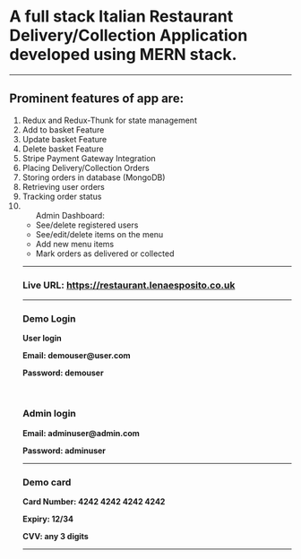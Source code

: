 <h1>A full stack Italian Restaurant Delivery/Collection Application developed using MERN stack.</h1>
<hr>
<h2>Prominent features of app are:</h2>
<ol>
<li>Redux and Redux-Thunk for state management</li>
<li>Add to basket Feature</li>
<li>Update basket Feature</li>
<li>Delete basket Feature</li>
<li>Stripe Payment Gateway Integration</li>
<li>Placing Delivery/Collection Orders</li>
<li>Storing orders in database (MongoDB)</li>
<li>Retrieving user orders</li>
<li>Tracking order status</li>
<li>
<ul>Admin Dashboard:<br>
<li>See/delete registered users</li>
<li>See/edit/delete items on the menu</li>
<li>Add new menu items</li>
<li>Mark orders as delivered or collected</li>
</ul>
</li>
<hr>
<h3><strong>Live URL: <a href="https://restaurant.lenaesposito.co.uk" target="_blank">https://restaurant.lenaesposito.co.uk</a></h3>
<hr>
<h3>Demo Login</h3>
<p>User login</p>
<p>Email: demouser@user.com<p>
<p>Password: demouser</p>
<br>
<h3>Admin login</h3>
<p>Email: adminuser@admin.com<p>
<p>Password: adminuser</p>
<hr>
<h3>Demo card</h3>
<p>Card Number: 4242 4242 4242 4242</p>
<p>Expiry: 12/34</p>
<p>CVV: any 3 digits</p>
<hr>
